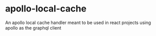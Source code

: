 # apollo-local-cache
An apollo local cache handler meant to be used in react projects using apollo as the graphql client
